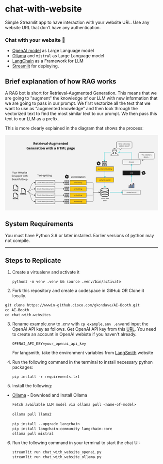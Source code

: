 # chat-with-website
Simple Streamlit app to have interaction with your website URL. Use any website URL that don't have any authentication.

### Chat with your website 🚀
- [OpenAI model](https://platform.openai.com/docs/models) as Large Language model
- [Ollama](https://ollama.ai/) and `mistral` as Large Language model
- [LangChain](https://python.langchain.com/en/latest/modules/models/llms/integrations/huggingface_hub.html) as a Framework for LLM
- [Streamlit](https://streamlit.io/) for deploying.

## Brief explanation of how RAG works

A RAG bot is short for Retrieval-Augmented Generation. This means that we are going to "augment" the knowledge of our LLM with new information that we are going to pass in our prompt. We first vectorize all the text that we want to use as "augmented knowledge" and then look through the vectorized text to find the most similar text to our prompt. We then pass this text to our LLM as a prefix.

This is more clearly explained in the diagram that shows the process:

![RAG Diagram](docs/HTML-rag-diagram.jpg)

## System Requirements

You must have Python 3.9 or later installed. Earlier versions of python may not compile.  

---

## Steps to Replicate 

   
1. Create a virtualenv and activate it
   ```
   python3 -m venv .venv && source .venv/bin/activate
   ```

2. Fork this repository and create a codespace in GitHub OR Clone it locally.
```
git clone https://wwwin-github.cisco.com/gkondave/AI-Booth.git
cd AI-Booth
cd chat-with-websites
```

3. Rename example.env to .env with `cp example.env .env`and input the OpenAI API key as follows. Get OpenAI API key from this [URL](https://platform.openai.com/account/api-keys). You need to create an account in OpenAI webiste if you haven't already.
   ```
   OPENAI_API_KEY=your_openai_api_key
   ```

   For langsmith, take the environment variables from [LangSmith](https://smith.langchain.com/) website

4. Run the following command in the terminal to install necessary python packages:
   ```
   pip install -r requirements.txt
   ```
 
 5. Install the following:
   
- [Ollama](https://python.langchain.com/v0.2/docs/integrations/chat/ollama/) - Download and Install Ollama
   
   ```
   Fetch available LLM model via ollama pull <name-of-model>
   
   ollama pull llama2
   
   pip install --upgrade langchain
   pip install langchain-community langchain-core
   ollama pull mistral
   ```

6. Run the following command in your terminal to start the chat UI:
   ```
   streamlit run chat_with_website_openai.py
   streamlit run chat_with_website_ollama.py
   ```


